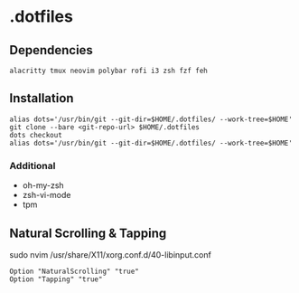 # .dotfiles

## Dependencies
```
alacritty tmux neovim polybar rofi i3 zsh fzf feh
```
## Installation

```
alias dots='/usr/bin/git --git-dir=$HOME/.dotfiles/ --work-tree=$HOME'
git clone --bare <git-repo-url> $HOME/.dotfiles
dots checkout
alias dots='/usr/bin/git --git-dir=$HOME/.dotfiles/ --work-tree=$HOME'
```

### Additional
- oh-my-zsh
- zsh-vi-mode
- tpm

## Natural Scrolling & Tapping
sudo nvim /usr/share/X11/xorg.conf.d/40-libinput.conf
```
Option "NaturalScrolling" "true"
Option "Tapping" "true"
```
